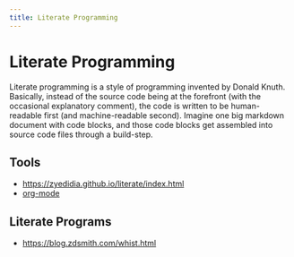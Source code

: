 ```yaml
---
title: Literate Programming
---
```


# Literate Programming

Literate programming is a style of programming invented by Donald Knuth.
Basically, instead of the source code being at the forefront (with the
occasional explanatory comment), the code is written to be human-readable first
(and machine-readable second). Imagine one big markdown document with code
blocks, and those code blocks get assembled into source code files through a
build-step.

## Tools

- https://zyedidia.github.io/literate/index.html
- [org-mode](https://www.hhyu.org/posts/literate_config/)

## Literate Programs

- https://blog.zdsmith.com/whist.html
